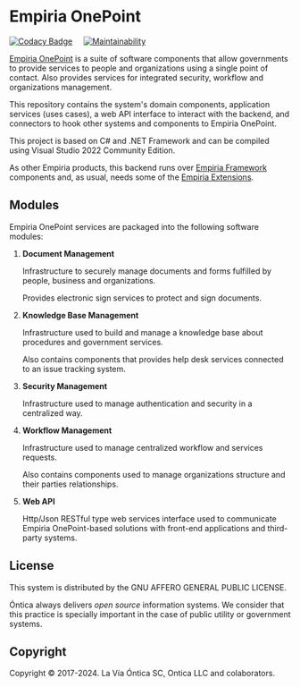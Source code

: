 ﻿# Empiria OnePoint

[![Codacy Badge](https://app.codacy.com/project/badge/Grade/5b3ebddf0bce44188ad00877840a18f6)](https://www.codacy.com/gh/Ontica/Empiria.OnePoint/dashboard?utm_source=github.com&amp;utm_medium=referral&amp;utm_content=Ontica/Empiria.OnePoint&amp;utm_campaign=Badge_Grade) &nbsp; &nbsp; [![Maintainability](https://api.codeclimate.com/v1/badges/a66f2027efa4d2091661/maintainability)](https://codeclimate.com/github/Ontica/Empiria.OnePoint/maintainability)

[Empiria OnePoint](http://www.ontica.org/) is a suite of software components that allow governments
to provide services to people and organizations using a single point of contact. Also provides services
for integrated security, workflow and organizations management.

This repository contains the system's domain components, application services (uses cases),
a web API interface to interact with the backend, and connectors to hook other systems and components
to Empiria OnePoint.

This project is based on C# and .NET Framework and can be compiled using Visual Studio 2022 Community Edition.

As other Empiria products, this backend runs over [Empiria Framework](https://github.com/Ontica/Empiria.Core)
components and, as usual, needs some of the [Empiria Extensions](https://github.com/Ontica/Empiria.Extensions).

## Modules

Empiria OnePoint services are packaged into the following software modules:

1.  **Document Management**

    Infrastructure to securely manage documents and forms fulfilled by people, business and organizations.

    Provides electronic sign services to protect and sign documents.

2.  **Knowledge Base Management**

    Infrastructure used to build and manage a knowledge base about procedures and government services.

    Also contains components that provides help desk services connected to an issue tracking system.

3.  **Security Management**

    Infrastructure used to manage authentication and security in a centralized way.

4.  **Workflow Management**

    Infrastructure used to manage centralized workflow and services requests.

    Also contains components used to manage organizations structure and their parties relationships.

5.  **Web API**

    Http/Json RESTful type web services interface used to communicate Empiria OnePoint-based solutions with
    front-end applications and third-party systems.

## License

This system is distributed by the GNU AFFERO GENERAL PUBLIC LICENSE.

Óntica always delivers *open source* information systems. We consider that this practice is specially
important in the case of public utility or government systems.

## Copyright

Copyright © 2017-2024. La Vía Óntica SC, Ontica LLC and colaborators.
